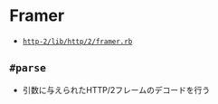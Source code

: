 # Framer
- [`http-2/lib/http/2/framer.rb`](https://github.com/igrigorik/http-2/blob/master/lib/http/2/framer.rb)

## `#parse`
- 引数に与えられたHTTP/2フレームのデコードを行う
